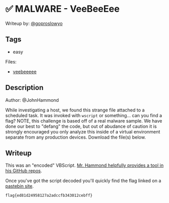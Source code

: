 # ✅ MALWARE - VeeBeeEee

Writeup by: [@goproslowyo](https://github.com/goproslowyo)

## Tags

- easy

Files:

- [veebeeeee](./veebeeeee)

## Description

Author: @JohnHammond

While investigating a host, we found this strange file attached to a scheduled task.  It was invoked with `wscript` or something... can you find a flag?   NOTE, this challenge is based off of a real malware sample. We have done our best to "defang" the code, but out of abudance of caution it is strongly encouraged you only analyze this inside of a virtual environment separate from any production devices.   Download the file(s) below.

## Writeup

This was an "encoded" VBScript. [Mr. Hammond helpfully provides a tool in his GitHub repos](https://github.com/JohnHammond/vbe-decoder/blob/c9ce83ba2ef2a73d981964b1297a16b408757efb/vbe-decoder.py).

Once you've got the script decoded you'll quickly find the flag linked on a [pastebin site](https://pastebin.com/raw/SiYGwwcz).

`flag{ed81d24958127a2adccfb343012cebff}`
